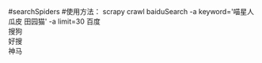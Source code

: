 #searchSpiders
#使用方法： scrapy crawl baiduSearch -a keyword='喵星人 瓜皮 田园猫' -a limit=30
百度<br>
搜狗<br>
好搜<br>
神马<br>
